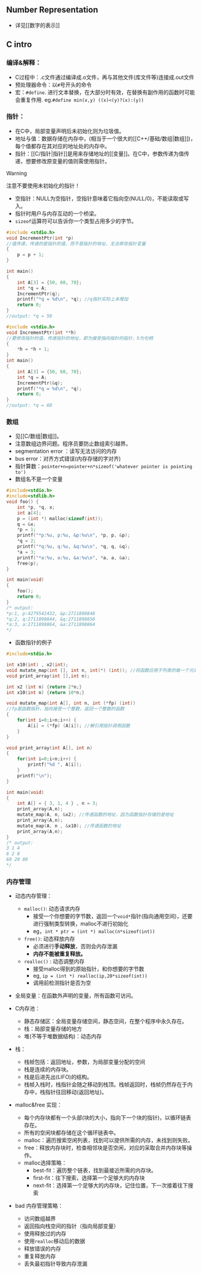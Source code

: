 
## Number Representation

- 详见[[数字的表示]]

## C intro

### 编译&解释：

- C过程中：.c文件通过编译成.o文件，再与其他文件(库文件等)连接成.out文件
- 预处理器命令：以`#`号开头的命令
- 宏：`#define`. 进行文本替换，在大部分时有效，在替换有副作用的函数时可能会重复作用. eg.`#define min(x,y) ((x)<(y)?(x):(y))`
### 指针：

- 在C中，局部变量声明后未初始化则为垃圾值。
- 地址与值：数据存储在内存中，(相当于一个很大的[[C++/基础/数组|数组]])，每个值都存在其对应的地址处的内存中。
- 指针：[[C/指针|指针]]是用来存储地址的[[变量]]。在C中，参数传递为值传递，想要修改原变量的值则需使用指针。

> [!warning]
> 注意不要使用未初始化的指针！

- 空指针：NULL为空指针，空指针意味着它指向空(NULL/0)，不能读取或写入。
- 指针时用户与内存互动的一个桥梁。
- `sizeof`运算符可以告诉你一个类型占用多少的字节。
```c
#include <stdio.h>
void IncrementPtr(int *p) 
//值传递，传递的是指针的值，而不是指针的地址，无法修改指针变量
{
    p = p + 1;
}

int main()
{
    int A[3] = {50, 60, 70};
    int *q = A;
    IncrementPtr(q);
    printf("*q = %d\n", *q); //q指针实际上未增加
    return 0;
}
//output: *q = 50
```

```c
#include <stdio.h>
void IncrementPtr(int **h) 
//要修改指针的值，传递指针的地址，即为接受指向指针的指针，h为句柄
{
    *h = *h + 1;
}
int main()
{
    int A[3] = {50, 60, 70};
    int *q = A;
    IncrementPtr(&q);
    printf("*q = %d\n", *q);
    return 0;
}
//output: *q = 60
```

### 数组

- 见[[C/数组|数组]]。
- 注意数组边界问题。程序员要防止数组索引越界。
- segmentation error ：读写无法访问的内存
- bus error：对齐方式错误(内存存储的字对齐)
- 指针算数：`pointer+n=pointer+n*sizeof('whatever pointer is pointing to')`
- 数组名不是一个变量
```c
#include<stdio.h>
#include<stdlib.h>
void foo() {
    int *p, *q, x;
    int a[4];
    p = (int *) malloc(sizeof(int));
    q = &x;
    *p = 1;
    printf("*p:%u, p:%u, &p:%u\n", *p, p, &p);
    *q = 2;
    printf("*q:%u, q:%u, &q:%u\n", *q, q, &q);
    *a = 3;
    printf("*a:%u, a:%u, &a:%u\n", *a, a, &a);
    free(p);
}

int main(void)
{
    foo();
    return 0;
}
/* output:
*p:1, p:4279542432, &p:2711898848
*q:2, q:2711898844, &q:2711898856
*a:3, a:2711898864, &a:2711898864
*/
```

- 函数指针的例子
```c
#include<stdio.h>

int x10(int) , x2(int);
void mutate_map(int [], int n, int(*) (int)); //将函数应用于列表的每一个元素
void print_array(int [],int n);

int x2 (int n) {return 2*n;}
int x10(int n) {return 10*n;}

void mutate_map(int A[], int n, int (*fp) (int)) 
//fp是函数指针，指向接受一个整数，返回一个整数的函数
{
    for(int i=0;i<n;i++) {
        A[i] = (*fp) (A[i]); //解引用指针调用函数
    }
}

void print_array(int A[], int n)
{
    for(int i=0;i<n;i++) {
        printf("%d ", A[i]);
    }
    printf("\n");
}

int main(void)
{
    int A[] = { 3, 1, 4 } , n = 3;
    print_array(A,n);
    mutate_map(A, n, &x2); //传递函数的地址，因为函数指针存储的是地址
    print_array(A,n);
    mutate_map(A, n , &x10); //传递函数的地址
    print_array(A,n);
}
/* output:
3 1 4
6 2 8
60 20 80
*/
```

### 内存管理

- 动态内存管理：
	- `malloc()`: 动态请求内存
		- 接受一个你想要的字节数，返回一个`void*`指针(指向通用空间)，还要进行强制类型转换，malloc不进行初始化
		- eg，`int * ptr = (int *) malloc(n*sizeof(int))`
	- `free()`: 动态释放内存
		- 必须进行**手动释放**，否则会内存泄漏
		- **内存不能被重复释放。**
	- `realloc()` : 动态调整内存
		- 接受malloc得到的原始指针，和你想要的字节数
		- eg, `ip = (int *) realloc(ip,20*sizeof(int))`
		- 调用前检测指针是否为空
- 全局变量：在函数外声明的变量，所有函数可访问。
- C内存池：
	- 静态存储区：全局变量存储空间，静态空间，在整个程序中永久存在。
	- 栈：局部变量存储的地方
	- 堆(不等于堆数据结构)：动态内存

- 栈：
	- 栈帧包括：返回地址，参数，为局部变量分配的空间
	- 栈是连续的内存块。
	- 栈是后进先出(LIFO)的结构。
	- 栈帧入栈时，栈指针会随之移动到栈顶。栈帧返回时，栈帧仍然存在于内存中，栈指针往回移动(返回地址)。

- malloc&free 实现：
	- 每个内存块都有一个头部(块的大小，指向下一个块的指针)，以循环链表存在。
	- 所有的空闲块都存储在这个循环链表中。
	- malloc：遍历搜索空闲列表，找到可以提供所需的内存，未找到则失败。
	- free：释放内存块时，检查相邻块是否空闲，对应的采取合并内存块等操作。
	- malloc选择策略：
		- best-fit：遍历整个链表，找到最接近所需的内存块。
		- first-fit：往下搜索，选择第一个足够大的内存块
		- next-fit：选择第一个足够大的内存块，记住位置，下一次接着往下搜索

- bad 内存管理策略：
	- 访问数组越界
	- 返回指向栈空间的指针（指向局部变量）
	- 使用释放过的内存
	- 使用`realloc`移动后的数据
	- 释放错误的内存
	- 重复释放内存
	- 丢失最初指针导致内存泄漏

